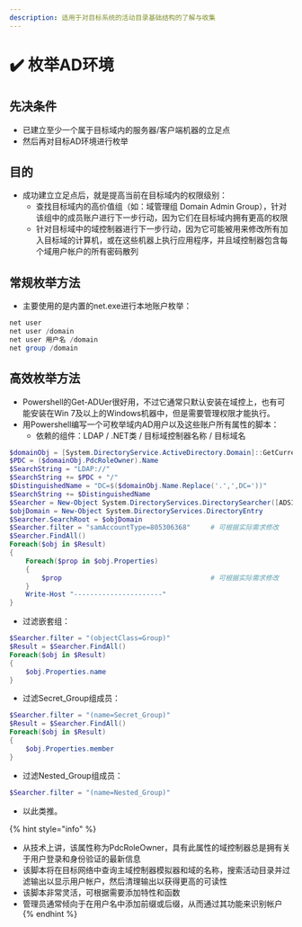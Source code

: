 ```yaml
---
description: 适用于对目标系统的活动目录基础结构的了解与收集
---
```


# ✔️ 枚举AD环境

## 先决条件

* 已建立至少一个属于目标域内的服务器/客户端机器的立足点
* 然后再对目标AD环境进行枚举

## 目的

* 成功建立立足点后，就是提高当前在目标域内的权限级别：
  * 查找目标域内的高价值组（如：域管理组 Domain Admin Group），针对该组中的成员账户进行下一步行动，因为它们在目标域内拥有更高的权限
  * 针对目标域中的域控制器进行下一步行动，因为它可能被用来修改所有加入目标域的计算机，或在这些机器上执行应用程序，并且域控制器包含每个域用户帐户的所有密码散列

## 常规枚举方法

* 主要使用的是内置的net.exe进行本地账户枚举：

```powershell
net user
net user /domain
net user 用户名 /domain
net group /domain
```

## 高效枚举方法

* Powershell的Get-ADUer很好用，不过它通常只默认安装在域控上，也有可能安装在Win 7及以上的Windows机器中，但是需要管理权限才能执行。
* 用Powershell编写一个可枚举域内AD用户以及这些账户所有属性的脚本：
  * 依赖的组件：LDAP / .NET类 / 目标域控制器名称 / 目标域名

```powershell
$domainObj = [System.DirectoryService.ActiveDirectory.Domain]::GetCurrentDomian()
$PDC = ($domainObj.PdcRoleOwner).Name
$SearchString = "LDAP://"
$SearchString += $PDC + "/"
$DistinguishedName = "DC=$($domainObj.Name.Replace('.',',DC='))"
$SearchString += $DistinguishedName
$Searcher = New-Object System.DirectoryServices.DirectorySearcher([ADSI]$SearchString)
$objDomain = New-Object System.DirectoryServices.DirectoryEntry
$Searcher.SearchRoot = $objDomain
$Searcher.filter = "samAccountType=805306368"     # 可根据实际需求修改
$Searcher.FindAll()
Foreach($obj in $Result)
{
    Foreach($prop in $obj.Properties)
    {
        $prop                                     # 可根据实际需求修改
    }
    Write-Host "----------------------"
}
```

* 过滤嵌套组：

```powershell
$Searcher.filter = "(objectClass=Group)"
$Result = $Searcher.FindAll()
Foreach($obj in $Result)
{
    $obj.Properties.name
}
```

* 过滤Secret\_Group组成员：

```powershell
$Searcher.filter = "(name=Secret_Group)"
$Result = $Searcher.FindAll()
Foreach($obj in $Result)
{
    $obj.Properties.member
}
```

* 过滤Nested\_Group组成员：

```powershell
$Searcher.filter = "(name=Nested_Group)"
```

* 以此类推。





{% hint style="info" %}
* 从技术上讲，该属性称为PdcRoleOwner，具有此属性的域控制器总是拥有关于用户登录和身份验证的最新信息
* 该脚本将在目标网络中查询主域控制器模拟器和域的名称，搜索活动目录并过滤输出以显示用户帐户，然后清理输出以获得更高的可读性
* 该脚本非常灵活，可根据需要添加特性和函数
* 管理员通常倾向于在用户名中添加前缀或后缀，从而通过其功能来识别帐户
{% endhint %}







